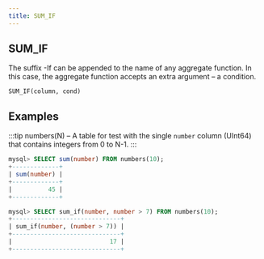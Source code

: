 ```yaml
---
title: SUM_IF
---
```



## SUM_IF 

The suffix -If can be appended to the name of any aggregate function. In this case, the aggregate function accepts an extra argument – a condition.

```
SUM_IF(column, cond)
```

## Examples

:::tip
numbers(N) – A table for test with the single `number` column (UInt64) that contains integers from 0 to N-1.
:::

```sql
mysql> SELECT sum(number) FROM numbers(10);
+-------------+
| sum(number) |
+-------------+
|          45 |
+-------------+

mysql> SELECT sum_if(number, number > 7) FROM numbers(10);
+------------------------------+
| sum_if(number, (number > 7)) |
+------------------------------+
|                           17 |
+------------------------------+
```
